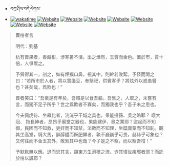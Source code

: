 - བཀྲ་ཤིས་བདེ་ལེགས་ 
- [![wakatime](https://wakatime.com/badge/user/5043ee4a-e361-4607-9d47-d557f2005d05.svg)](https://wakatime.com/@5043ee4a-e361-4607-9d47-d557f2005d05)	[![Website](https://img.shields.io/website?label=&up_color=orange&up_message=Tianchi&url=https%3A%2F%2Fshields.io)](https://tianchi.aliyun.com/home/science/scienceDetail?userId=1095279182618)	[![Website](https://img.shields.io/website?label=&up_color=blue&up_message=Kaggle&url=https%3A%2F%2Fshields.io)](https://www.kaggle.com/ivanxu/)	[![Website](https://img.shields.io/website?label=&up_color=gay&up_message=Yuque&url=https%3A%2F%2Fshields.io)](https://www.yuque.com/ivanaxu)	[![Website](https://img.shields.io/website?label=&up_color=brown&up_message=Leetcode&url=https%3A%2F%2Fshields.io)](https://leetcode.cn/u/ivanaxu)	[![Website](https://img.shields.io/website?label=&up_color=violet&up_message=AIstudio&url=https%3A%2F%2Fshields.io)](https://aistudio.baidu.com/aistudio/personalcenter/thirdview/979775)	[![Website](https://img.shields.io/website?label=&up_color=red&up_message=Gitee&url=https%3A%2F%2Fshields.io)](https://gitee.com/IvanaXu)	[![Website](https://img.shields.io/website?label=&up_color=yellow&up_message=Monkeytype&url=https%3A%2F%2Fshields.io)](https://monkeytype.com/profile/IvanaXu) 

> 賣柑者言
> 
> 明代：劉基 
> 
> 杭有賣果者，善藏柑，涉寒暑不潰。出之燁然，玉質而金色。置於市，賈十倍，人爭鬻之。
> 
> 予貿得其一，剖之，如有煙撲口鼻，視其中，則幹若敗絮。予怪而問之曰：“若所市於人者，將以實籩豆，奉祭祀，供賓客乎？將炫外以惑愚瞽也？甚矣哉，爲欺也！”
> 
> 賣者笑曰：“吾業是有年矣，吾賴是以食吾軀。吾售之，人取之，未嘗有言，而獨不足子所乎？世之爲欺者不寡矣，而獨我也乎？吾子未之思也。
> 
> 今夫佩虎符、坐皋比者，洸洸乎干城之具也，果能授孫、吳之略耶？ 峨大冠、 拖長紳者，昂昂乎廟堂之器也，果能建伊、皋之業耶？盜起而不知御，民困而不知救，吏奸而不知禁，法斁而不知理，坐糜廩粟而不知恥。觀其坐高堂，騎大馬，醉醇醴而飫肥鮮者，孰不巍巍乎可畏，赫赫乎可象也？又何往而不金玉其外，敗絮其中也哉？今子是之不察，而以察吾柑！”
> 
> 予默默無以應。退而思其言，類東方生滑稽之流。豈其憤世疾邪者耶？而託於柑以諷耶？
>
